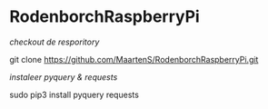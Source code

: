 # RodenborchRaspberryPi

*checkout de resporitory*

git clone https://github.com/MaartenS/RodenborchRaspberryPi.git

*instaleer pyquery & requests*

sudo pip3 install pyquery requests

